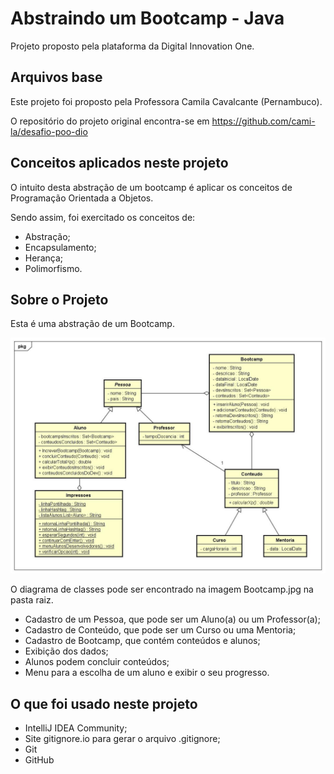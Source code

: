 # Abstraindo um Bootcamp - Java

Projeto proposto pela plataforma da Digital Innovation One.

## Arquivos base

Este projeto foi proposto pela Professora Camila Cavalcante (Pernambuco).

O repositório do projeto original encontra-se em https://github.com/cami-la/desafio-poo-dio

## Conceitos aplicados neste projeto

O intuito desta abstração de um bootcamp é aplicar os conceitos de Programação Orientada a Objetos.

Sendo assim, foi exercitado os conceitos de:

- Abstração;
- Encapsulamento;
- Herança;
- Polimorfismo.

## Sobre o Projeto

Esta é uma abstração de um Bootcamp. 

![](https://github.com/jairobankhardt/bootcamp-java/blob/main/Bootcamp.jpg?raw=true)

O diagrama de classes pode ser encontrado na imagem Bootcamp.jpg na pasta raiz.

* Cadastro de um Pessoa, que pode ser um Aluno(a) ou um Professor(a);
* Cadastro de Conteúdo, que pode ser um Curso ou uma Mentoria;
* Cadastro de Bootcamp, que contém conteúdos e alunos;
* Exibição dos dados;
* Alunos podem concluir conteúdos;
* Menu para a escolha de um aluno e exibir o seu progresso.

## O que foi usado neste projeto

* IntelliJ IDEA Community;
* Site gitignore.io para gerar o arquivo .gitignore;
* Git
* GitHub
